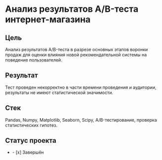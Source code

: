 # Анализ результатов A/B-теста интернет-магазина
## Цель
Анализ результатов A/B-теста в разрезе основных этапов воронки продаж для оценки влияния новой рекомендательной системы на поведение пользователей.
## Результат
Тест проведен некорректно в части времени проведения и аудитории, результаты не имеют статистической значимости.
## Стек
Pandas, Numpy, Matplotlib, Seaborn, Scipy, A/B-тестирование, проверка статистических гипотез.
## Статус проекта
<ul><li>- [x] Завершён</li>
